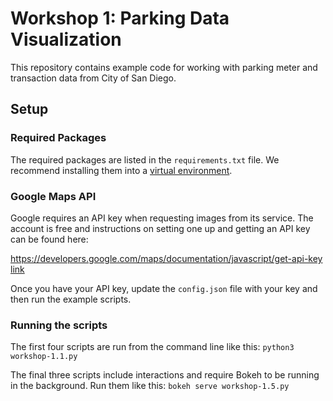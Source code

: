 # Workshop 1: Parking Data Visualization
This repository contains example code for working with parking meter and transaction data from City of San Diego.

## Setup

### Required Packages

The required packages are listed in the `requirements.txt` file. We recommend installing them into a [virtual environment](https://virtualenv.pypa.io/en/stable/userguide/).

### Google Maps API
Google requires an API key when requesting images from its service. The account is free and instructions on setting one up and getting an API key can be found here:

[https://developers.google.com/maps/documentation/javascript/get-api-key link](https://developers.google.com/maps/documentation/javascript/get-api-key)

Once you have your API key, update the `config.json` file with your key and then run the example scripts.

### Running the scripts
The first four scripts are run from the command line like this: `python3 workshop-1.1.py`

The final three scripts include interactions and require Bokeh to be running in the background.  Run them like this:
`bokeh serve workshop-1.5.py`



